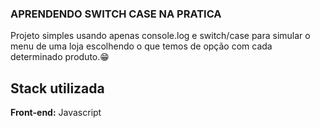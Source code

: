 

### APRENDENDO SWITCH CASE NA PRATICA


Projeto simples usando apenas console.log e switch/case para simular o menu de uma loja escolhendo o que temos de opção com cada determinado produto.😁
## Stack utilizada

**Front-end:** Javascript



